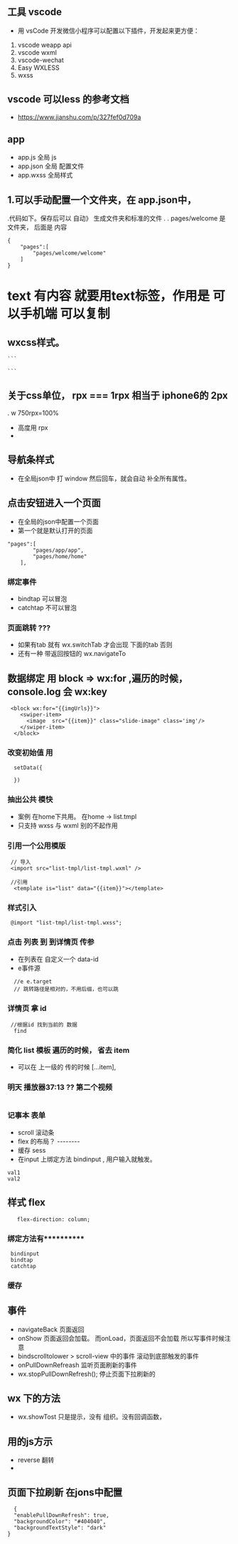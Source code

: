 ## 工具 vscode 
- 用 vsCode 开发微信小程序可以配置以下插件，开发起来更方便： 
1. vscode weapp api 
2. vscode wxml 
3. vscode-wechat 
4. Easy WXLESS 
5. wxss 
## vscode 可以less 的参考文档
 - https://www.jianshu.com/p/327fef0d709a


## app 
- app.js  全局 js
- app.json 全局 配置文件
- app.wxss 全局样式
## 1.可以手动配置一个文件夹，在 app.json中， 
.代码如下。保存后可以 自动》 生成文件夹和标准的文件 .
. pages/welcome 是文件夹， 后面是 内容
```
{
    "pages":[
        "pages/welcome/welcome"
    ]
}

```
# text 有内容 就要用text标签，作用是 可以手机端 可以复制

## wxcss样式。
    ```

    ```
## 关于css单位，  rpx === 1rpx 相当于  iphone6的 2px
. w 750rpx=100%
- 高度用 rpx
- 

## 导航条样式 
- 在全局json中 打 window 然后回车，就会自动 补全所有属性。

## 点击安钮进入一个页面 
-  在全局的json中配置一个页面
- 第一个就是默认打开的页面
```
"pages":[
        "pages/app/app",
        "pages/home/home"
    ],
```
### 绑定事件
- bindtap 可以冒泡
- catchtap 不可以冒泡

### 页面跳转 ??? 
- 如果有tab 就有 wx.switchTab 才会出现 下面的tab 否则  
- 还有一种 带返回按钮的 wx.navigateTo

## 数据绑定 用 block => wx:for  ,遍历的时候，console.log 会 wx:key
```
 <block wx:for="{{imgUrls}}">
    <swiper-item>
      <image  src="{{item}}" class="slide-image" class='img'/>
    </swiper-item>
  </block>
```

### 改变初始值 用
```
  setData({

  })
```

### 抽出公共 模快  
 - 案例 在home下共用。  在home -> list.tmpl 
 - 只支持  wxss 与 wxml 别的不起作用

 ### 引用一个公用模版
```
 // 导入 
 <import src="list-tmpl/list-tmpl.wxml" />

 //引用
  <template is="list" data="{{item}}"></template>
```
### 样式引入

```
 @import "list-tmpl/list-tmpl.wxss";
```

### 点击 列表 到 到详情页 传参
- 在列表在 自定义一个 data-id 
- e事件源 
```
  //e e.target
  // 跳转路径是相对的，不用后缀，也可以跳
```
###  详情页 拿 id
```
 //根据id 找到当前的 数据 
  find
```

### 简化 list 模板 遍历的时候， 省去 item
 -  可以在 上一级的 传的时候  [...item], 


### 明天 播放器37:13 ?? 第二个视频 
```
```
### 记事本 表单
- scroll 滚动条
- flex 的布局？ --------
- 缓存 sess 
- 在input 上绑定方法 bindinput , 用户输入就触发。 
```
val1
val2
```
## 样式 flex
```
   flex-direction: column;
```
### 绑定方法有**********
```
 bindinput
 bindtap
 catchtap
```
### 缓存

## 事件
- navigateBack 页面返回
- onShow 页面返回会加载。 而onLoad，页面返回不会加载 所以写事件时候注意
- bindscrolltolower > scroll-view 中的事件 滚动到底部触发的事件
- onPullDownRefreash 监听页面刷新的事件
- wx.stopPullDownRefresh(); 停止页面下拉刷新的

## wx 下的方法
- wx.showTost 只是提示，没有 组织。没有回调函数，

## 用的js方示
- reverse 翻转
- 
## 页面下拉刷新 在jons中配置
```
  {
  "enablePullDownRefresh": true, 
  "backgroundColor": "#404040",
  "backgroundTextStyle": "dark"
}
```